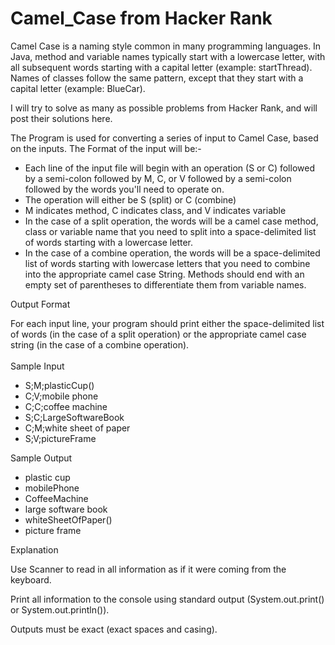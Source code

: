 # Camel_Case from Hacker Rank
Camel Case is a naming style common in many programming languages. In Java, method and variable names typically start with a lowercase letter, with all subsequent words starting with a capital letter (example: startThread). Names of classes follow the same pattern, except that they start with a capital letter (example: BlueCar).

I will try to solve as many as possible problems from Hacker Rank, and will post their solutions here.

The Program is used for converting a series of input to Camel Case, based on the inputs. The Format of the input will be:-

<ul>
<li>
Each line of the input file will begin with an operation (S or C) followed by a semi-colon followed by M, C, or V followed by a semi-colon followed by the words you'll need to operate on.
</li>
<li>
The operation will either be S (split) or C (combine)
</li>
<li>
M indicates method, C indicates class, and V indicates variable
</li>
<li>
In the case of a split operation, the words will be a camel case method, class or variable name that you need to split into a space-delimited list of words starting with a lowercase letter.
</li>
<li>
In the case of a combine operation, the words will be a space-delimited list of words starting with lowercase letters that you need to combine into the appropriate camel case String. Methods should end with an empty set of parentheses to differentiate them from variable names.
</li>
</ul>
Output Format

For each input line, your program should print either the space-delimited list of words (in the case of a split operation) or the appropriate camel case string (in the case of a combine operation).
<br><br>
Sample Input

<ul>
<li>
S;M;plasticCup()
</li>
<li>
C;V;mobile phone
</li>
<li>
C;C;coffee machine
</li>
<li>
S;C;LargeSoftwareBook
</li>
<li>
C;M;white sheet of paper
</li>
<li>
S;V;pictureFrame
</li>
</ul>

Sample Output

<ul>
<li>
plastic cup
</li>
<li>
mobilePhone
</li>
<li>
CoffeeMachine
</li>
<li>
large software book
</li>
<li>
whiteSheetOfPaper()
</li>
<li>
picture frame
</li>
</ul>

Explanation

Use Scanner to read in all information as if it were coming from the keyboard.

Print all information to the console using standard output (System.out.print() or System.out.println()).

Outputs must be exact (exact spaces and casing).

